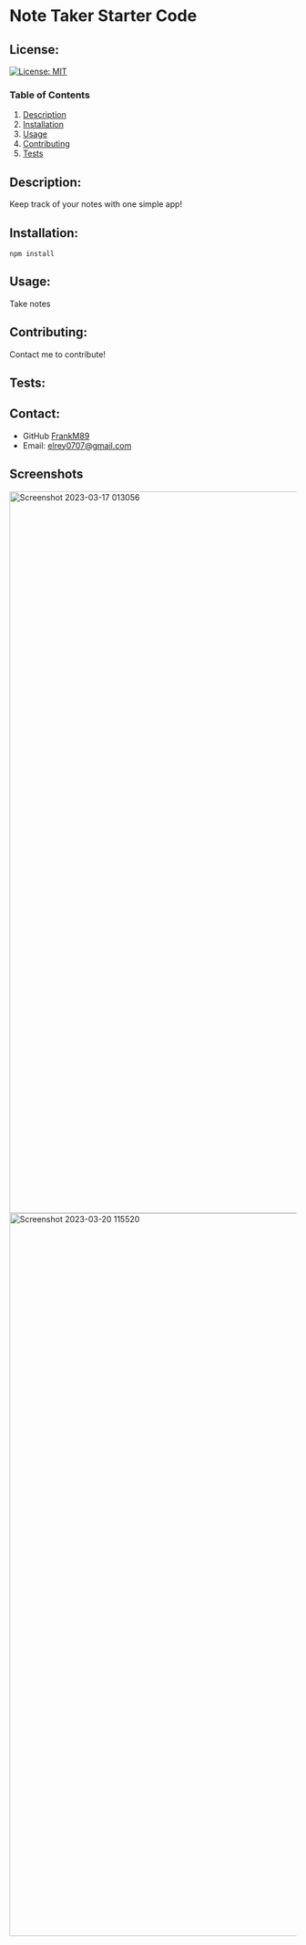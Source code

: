 # Note Taker Starter Code

  ## License:
  [![License: MIT](https://img.shields.io/badge/License-MIT-yellow.svg)](https://opensource.org/licenses/MIT)
  
  ### Table of Contents
  1. [Description](#description)
  2. [Installation](#installation)
  3. [Usage](#usage)
  4. [Contributing](#contributing)
  5. [Tests](#tests)


  ## Description:
  Keep track of your notes with one simple app!
  
  ## Installation:
   ``npm install``
  
  ## Usage:
  Take notes
  
  ## Contributing:
  Contact me to contribute!
  
  ## Tests:
  
  ## Contact:
  - GitHub [FrankM89](https://github.com/FrankM89)
  - Email: [elrey0707@gmail.com](mailto:elrey0707@gmail.com)
  
  ## Screenshots
  <img width="1267" alt="Screenshot 2023-03-17 013056" src="https://user-images.githubusercontent.com/114839168/226440091-28048647-3afd-48d3-9df2-70413fb9d9fd.png">
<img width="1269" alt="Screenshot 2023-03-20 115520" src="https://user-images.githubusercontent.com/114839168/226440148-e8eb2594-cd5c-4885-a17d-663120e7a73a.png">
